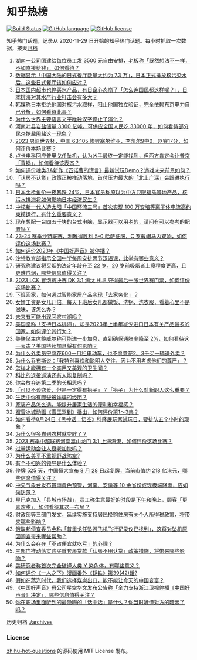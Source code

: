 # 知乎热榜
[![Build Status](https://github.com/ToWeLong/zhihu-hot-questions/workflows/CI/badge.svg)](https://github.com/ToWeLong/zhihu-hot-questions/actions)
[![GitHub language](https://img.shields.io/badge/language-golang-orange.svg)](https://golang.org/)
[![GitHub license](https://img.shields.io/github/license/ToWeLong/zhihu-hot-questions)](https://github.com/ToWeLong/zhihu-hot-questions/blob/main/LICENSE)

知乎热门话题，记录从 2020-11-29 日开始的知乎热门话题。每小时抓取一次数据，按天[归档](./archives)

<!-- BEGIN -->

1. [湖南一公司团建给每位员工发 3500 元自由安排，老板称「既然想法不一样，不如直接给钱」，如何看待？](https://www.zhihu.com/question/618778501)
1. [数据显示「中国大陆的日式餐厅数量大约为 7.3 万」，日本正式排放核污染水后，这些日式餐厅该如何应对？](https://www.zhihu.com/question/619130496)
1. [日本国内超市也停买水产品，有日企心态崩了「怎么连国民都这样呢？」，日本排海对其水产行业打击会有多大？](https://www.zhihu.com/question/619283934)
1. [韩媒称日本拒绝他国对核污水取样，阻止他国独立验证，完全依赖东京电力自己分析，如何看待此事？](https://www.zhihu.com/question/619283324)
1. [为什么世界主要语言文字唯独汉字停止了演化？](https://www.zhihu.com/question/613742887)
1. [河南叶县岩盐储量 3300 亿吨，可供应全国人民吃 33000 年，如何看待部分民众抢盐囤盐这一现象？](https://www.zhihu.com/question/619199095)
1. [2023 男篮世界杯，中国 63:105 惨败塞尔维亚，李凯尔9中0，赵睿17分，如何评价本场比赛？](https://www.zhihu.com/question/619291149)
1. [卢卡申科回应普里戈任坠机，认为凶手最终一定能找到，但西方肯定会让普京「背锅」，如何看待该表态？](https://www.zhihu.com/question/619274670)
1. [如何评价魂类3A新作《匹诺曹的谎言》最新试玩Demo？游戏未来前景如何？](https://www.zhihu.com/question/618896645)
1. [「认房不认贷」政策正被推动落地，首付压力最大的「北上广深」会跟进执行吗？](https://www.zhihu.com/question/619283819)
1. [日本金枪鱼价一夜暴跌 24%，日本官员称原以为中方只限福岛等地产品，核污水排海将如何影响日本经济民生？](https://www.zhihu.com/question/619253003)
1. [中核新一代人造太阳「中国环流三号」首次实现 100 万安培等离子体电流高约束模运行，有什么重要意义？](https://www.zhihu.com/question/619271592)
1. [现在想配一台四五千块的台式电脑，显示器可以用老的，请问有可以参考的配置吗？](https://www.zhihu.com/question/616223264)
1. [23-24 赛季沙特联赛，利雅得胜利 5-0 哈萨征服，C 罗戴帽马内双响，如何评价这场比赛？](https://www.zhihu.com/question/619232018)
1. [如何评价2023年《中国好声音》被停播？](https://www.zhihu.com/question/619090713)
1. [沙特教育部指示全国中学每周安排两节汉语课，此举有哪些意义？](https://www.zhihu.com/question/618909562)
1. [研究称建议将买烟的法定年龄升至 22 岁，20 岁前吸烟者上瘾程度更高，且更难戒烟，哪些信息值得关注？](https://www.zhihu.com/question/619262940)
1. [2023 LCK 冒泡赛决赛 DK 3:1 淘汰 HLE 夺得最后一张世界赛门票，如何评价这场比赛？](https://www.zhihu.com/question/619289197)
1. [下班回家，如何通过智能家居产品实现「去家务化」？](https://www.zhihu.com/question/617445184)
1. [女婿工资是女儿几倍，每天下班后女儿都做饭、洗锅、洗衣服，看着心里不是滋味，该怎么办？](https://www.zhihu.com/question/618378502)
1. [未来有可能出现回农村潮吗？](https://www.zhihu.com/question/618207302)
1. [美国坚称「支持日本排海」，却是2023年上半年减少进口日本有关产品最多的国家，如何评价其行为？](https://www.zhihu.com/question/619131015)
1. [美联储主席鲍威尔称可能进一步加息，直到确保通胀率降至 2%，如何看待这一表态？美国持续加息将有何影响？](https://www.zhihu.com/question/619204805)
1. [为什么外卖员宁愿花600一月租电动车，也不愿意花2、3千买一辆送外卖？](https://www.zhihu.com/question/618483081)
1. [为什么乔布斯说：「我特别喜欢和聪明人交往，因为不用考虑他们的尊严」？](https://www.zhihu.com/question/618273118)
1. [怎样才能拥有一个实用又美观的卫生间？](https://www.zhihu.com/question/619120721)
1. [科比的退役巡演还有人能复制吗？](https://www.zhihu.com/question/606967834)
1. [你会放弃追第二季的长相思吗？](https://www.zhihu.com/question/617949931)
1. [「可以不谈恋爱，但是一定得有搭子」？「搭子」为什么对新职人这么重要？](https://www.zhihu.com/question/614078642)
1. [生活中你有哪些被诈骗的经历？](https://www.zhihu.com/question/618895906)
1. [家装产品怎么选，能提升居家生活的便利和幸福感？](https://www.zhihu.com/question/619118861)
1. [蜜雪冰城动画《雪王驾到》播出，如何评价第1～3集？](https://www.zhihu.com/question/619090136)
1. [如何看待8月24日《黑神话：悟空》科隆展玩家试玩日，要排队五个小时的现象？](https://www.zhihu.com/question/618982623)
1. [为什么很多猫到农村就变胖了？](https://www.zhihu.com/question/612815299)
1. [2023 赛季中超联赛河南嵩山龙门 3:1 上海海港，如何评价这场比赛？](https://www.zhihu.com/question/619156357)
1. [过量运动会让人衰老加快吗？](https://www.zhihu.com/question/590739909)
1. [为什么美军不重视野战防空?](https://www.zhihu.com/question/325335097)
1. [有个不扫兴的领导是什么体验？](https://www.zhihu.com/question/618723623)
1. [停牌 525 天，中国恒大宣布 8 月 28 日起复牌，当前市值约 218 亿港元，哪些信息值得关注？](https://www.zhihu.com/question/619214335)
1. [中央气象台发布暴雨黄色预警，河南、安徽等 10 余省份或现极端降雨，应如何防范？](https://www.zhihu.com/question/619301721)
1. [星巴克加入「县城市场战」，员工称生意最好的时段是下午和晚上，顾客「更喜欢甜」，如何看待其这一布局？](https://www.zhihu.com/question/619105114)
1. [财政部等三部门发文，延续实施支持居民换购住房有关个人所得税政策，将带来哪些影响？](https://www.zhihu.com/question/619111439)
1. [俄联邦侦查委员会称「普里戈任坠毁飞机飞行记录仪已找到」，这将对坠机原因调查带来哪些帮助？](https://www.zhihu.com/question/619245380)
1. [为什么会存在「不占便宜就吃亏」的心理？](https://www.zhihu.com/question/29771762)
1. [三部门推动落实购买首套房贷款「认房不用认贷」政策措施，将带来哪些影响？](https://www.zhihu.com/question/619106873)
1. [美研究者称首次完全破译人类 Y 染色体，有哪些意义？](https://www.zhihu.com/question/619070044)
1. [如何评价《一人之下》漫画番外《锈铁》第39(42)话?](https://www.zhihu.com/question/619216993)
1. [假如在蒸汽时代，我们选择煤炭出口，能不能让今天的中国变富？](https://www.zhihu.com/question/613586721)
1. [《中国好声音》母公司星空华文发布公告称「全力支持浙江卫视停播《中国好声音》决定」，哪些信息值得关注？](https://www.zhihu.com/question/619192751)
1. [你在职场里面听到的最隐晦的「话中话」是什么？你当时听懂对方的暗示了吗？](https://www.zhihu.com/question/568014033)

<!-- END -->

历史归档 [./archives](./archives)


### License
[zhihu-hot-questions](https://github.com/towelong/zhihu-hot-questions) 的源码使用 MIT License 发布。